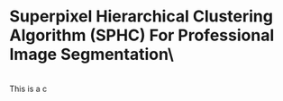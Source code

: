# Superpixel Hierarchical Clustering Algorithm (SPHC) For Professional Image Segmentation\
\
This is a c